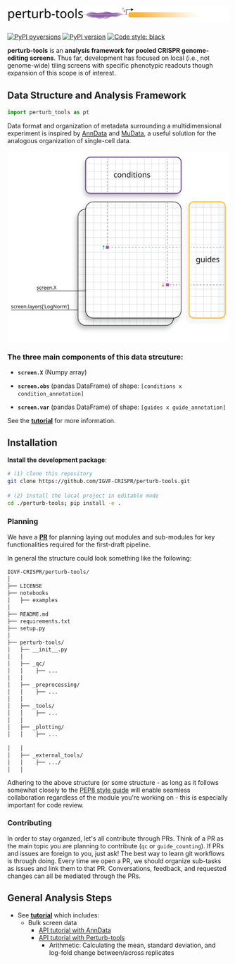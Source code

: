 # ![perturb-tools_logo](docs/images/perturb_tools_logo.svg)

[![PyPI pyversions](https://img.shields.io/pypi/pyversions/perturb-tools.svg)](https://pypi.python.org/pypi/perturb-tools/)
[![PyPI version](https://badge.fury.io/py/perturb-tools.svg)](https://badge.fury.io/py/perturb-tools)
[![Code style: black](https://img.shields.io/badge/code%20style-black-000000.svg)](https://github.com/psf/black)

**perturb-tools** is an **analysis framework for pooled CRISPR genome-editing screens**. Thus far, development has focused on local (i.e., not genome-wide) tiling screens with specific phenotypic readouts though expansion of this scope is of interest. 




## Data Structure and Analysis Framework

```python
import perturb_tools as pt

```

Data format and organization of metadata surrounding a multidimensional experiment is inspired by [AnnData](https://anndata.readthedocs.io/en/stable/) and [MuData](https://mudata.readthedocs.io/en/latest/), a useful solution for the analogous organization of single-cell data.
<br></br>
<img src="docs/images/screendata.svg" width="600"/>

### The three main components of this data strcuture:

* **`screen.X`** (Numpy array)

* **`screen.obs`** (pandas DataFrame) of shape: `[conditions x condition_annotation]`

* **`screen.var`** (pandas DataFrame) of shape: `[guides x guide_annotation]`

See the [**tutorial**](notebooks/bulk/basic_api_demo.ipynb) for more information.


## Installation

**Install the development package**:
```BASH
# (1) clone this repository
git clone https://github.com/IGVF-CRISPR/perturb-tools.git

# (2) install the local project in editable mode
cd ./perturb-tools; pip install -e .
```


### Planning

We have a **[PR](https://github.com/IGVF-CRISPR/perturb-tools/pull/2)** for planning laying out modules and sub-modules for key functionalities required for the first-draft pipeline.

In general the structure could look something like the following:

```
IGVF-CRISPR/perturb-tools/
│
├── LICENSE
├── notebooks
│   ├── examples
│   
├── README.md
├── requirements.txt
├── setup.py
│
├── perturb-tools/
│   ├── __init__.py  
│   │    
│   ├── _qc/
│   │    ├── ...
│   │  
│   ├── _preprocessing/
│   │    ├── ...
│   │  
│   ├── _tools/
│   │    ├── ...
│   │  
│   ├── _plotting/
│   │    ├── ...

│   │     
│   ├── _external_tools/
│   │    ├── .../
│   │    
```

Adhering to the above structure (or some structure - as long as it follows somewhat closely to the [PEP8 style guide](https://www.python.org/dev/peps/pep-0008/) will enable seamless collaboration regardless of the module you're working on - this is especially important for code review. 

### Contributing

In order to stay organzed, let's all contribute through PRs. Think of a PR as the main topic you are planning to contribute (`qc` or `guide_counting`). If PRs and issues are foreign to you, just ask! The best way to learn git workflows is through doing. Every time we open a PR, we should organize sub-tasks as issues and link them to that PR. Conversations, feedback, and requested changes can all be mediated through the PRs. 

## General Analysis Steps
* See [**tutorial**](perturb_tools/notebooks) which includes:
  * Bulk screen data
    * [API tutorial with AnnData](perturb_tools/notebooks/anndata_demo.ipynb)
    * [API tutorial with Perturb-tools](perturb_tools/notebooks/bulk/basic_api_demo.ipynb)
      * Arithmetic: Calculating the mean, standard deviation, and log-fold change between/across replicates

